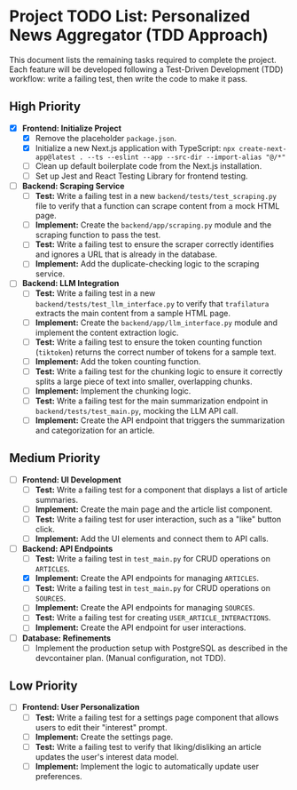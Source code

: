 # Project TODO List: Personalized News Aggregator (TDD Approach)

This document lists the remaining tasks required to complete the project. Each feature will be developed following a Test-Driven Development (TDD) workflow: write a failing test, then write the code to make it pass.

## High Priority

-   [x] **Frontend: Initialize Project**
    -   [x] Remove the placeholder `package.json`.
    -   [x] Initialize a new Next.js application with TypeScript: `npx create-next-app@latest . --ts --eslint --app --src-dir --import-alias "@/*"`
    -   [ ] Clean up default boilerplate code from the Next.js installation.
    -   [ ] Set up Jest and React Testing Library for frontend testing.

-   [ ] **Backend: Scraping Service**
    -   [ ] **Test:** Write a failing test in a new `backend/tests/test_scraping.py` file to verify that a function can scrape content from a mock HTML page.
    -   [ ] **Implement:** Create the `backend/app/scraping.py` module and the scraping function to pass the test.
    -   [ ] **Test:** Write a failing test to ensure the scraper correctly identifies and ignores a URL that is already in the database.
    -   [ ] **Implement:** Add the duplicate-checking logic to the scraping service.

-   [ ] **Backend: LLM Integration**
    -   [ ] **Test:** Write a failing test in a new `backend/tests/test_llm_interface.py` to verify that `trafilatura` extracts the main content from a sample HTML page.
    -   [ ] **Implement:** Create the `backend/app/llm_interface.py` module and implement the content extraction logic.
    -   [ ] **Test:** Write a failing test to ensure the token counting function (`tiktoken`) returns the correct number of tokens for a sample text.
    -   [ ] **Implement:** Add the token counting function.
    -   [ ] **Test:** Write a failing test for the chunking logic to ensure it correctly splits a large piece of text into smaller, overlapping chunks.
    -   [ ] **Implement:** Implement the chunking logic.
    -   [ ] **Test:** Write a failing test for the main summarization endpoint in `backend/tests/test_main.py`, mocking the LLM API call.
    -   [ ] **Implement:** Create the API endpoint that triggers the summarization and categorization for an article.

## Medium Priority

-   [ ] **Frontend: UI Development**
    -   [ ] **Test:** Write a failing test for a component that displays a list of article summaries.
    -   [ ] **Implement:** Create the main page and the article list component.
    -   [ ] **Test:** Write a failing test for user interaction, such as a "like" button click.
    -   [ ] **Implement:** Add the UI elements and connect them to API calls.

-   [ ] **Backend: API Endpoints**
    -   [ ] **Test:** Write a failing test in `test_main.py` for CRUD operations on `ARTICLES`.
    -   [x] **Implement:** Create the API endpoints for managing `ARTICLES`.
    -   [ ] **Test:** Write a failing test in `test_main.py` for CRUD operations on `SOURCES`.
    -   [ ] **Implement:** Create the API endpoints for managing `SOURCES`.
    -   [ ] **Test:** Write a failing test for creating `USER_ARTICLE_INTERACTIONS`.
    -   [ ] **Implement:** Create the API endpoint for user interactions.

-   [ ] **Database: Refinements**
    -   [ ] Implement the production setup with PostgreSQL as described in the devcontainer plan. (Manual configuration, not TDD).

## Low Priority

-   [ ] **Frontend: User Personalization**
    -   [ ] **Test:** Write a failing test for a settings page component that allows users to edit their "interest" prompt.
    -   [ ] **Implement:** Create the settings page.
    -   [ ] **Test:** Write a failing test to verify that liking/disliking an article updates the user's interest data model.
    -   [ ] **Implement:** Implement the logic to automatically update user preferences.